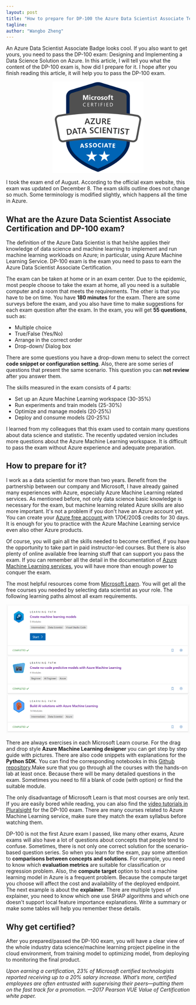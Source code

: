 ```yaml
---
layout: post
title: "How to prepare for DP-100 the Azure Data Scientist Associate Test"
tagline: 
author: "Wangbo Zheng"
---
```


An Azure Data Scientist Associate Badge looks cool. If you also want to get yours, you need to pass the DP-100 exam: Designing and Implementing a Data Science Solution on Azure. In this article, I will tell you what the content of the DP-100 exam is, how did I prepare for it. I hope after you finish reading this article, it will help you to pass the DP-100 exam.
<p align="center">
<img src="https://raw.githubusercontent.com/WangboZ/blog/master/image/azure-data-scientist-associate-600x600.png" width="250" height="250">
</p>
I took the exam end of August. According to the official exam website, this exam was updated on December 8. The exam skills outline does not change so much. Some terminology is modified slightly, which happens all the time in Azure. 



## What are the Azure Data Scientist Associate Certification and DP-100 exam?

The definition of the Azure Data Scientist is that he/she applies their knowledge of data science and machine learning to implement and run machine learning workloads on Azure; in particular, using Azure Machine Learning Service. DP-100 exam is the exam you need to pass to earn the Azure Data Scientist Associate Certification.



The exam can be taken at home or in an exam center. Due to the epidemic, most people choose to take the exam at home, all you need is a suitable computer and a room that meets the requirements. The other is that you have to be on time. You have **180 minutes** for the exam. There are some surveys before the exam, and you also have time to make suggestions for each exam question after the exam. In the exam, you will get **55 questions**, such as: 

- Multiple choice
- True/False (Yes/No)
- Arrange in the correct order
- Drop-down/ Dialog box

There are some questions you have a drop-down menu to select the correct **code snippet or configuration setting**.  Also, there are some series of questions that present the same scenario. This question you can **not review** after you answer them. 



The skills measured in the exam consists of 4 parts:

- Set up an Azure Machine Learning workspace (30-35%)
- Run experiments and train models (25-30%)
- Optimize and manage models (20-25%)
- Deploy and consume models (20-25%)



I learned from my colleagues that this exam used to contain many questions about data science and statistic. The recently updated version includes more questions about the Azure Machine Learning workspace. It is difficult to pass the exam without Azure experience and adequate preparation.



## How to prepare for it?

I work as a data scientist for more than two years. Benefit from the partnership between our company and Microsoft, I have already gained many experiences with Azure, especially Azure Machine Learning related services. As mentioned before, not only data science basic knowledge is necessary for the exam, but machine learning related Azure skills are also more important. It's not a problem if you don't have an Azure account yet. You can create your [Azure free account ](https://azure.microsoft.com/en-us/free/) with 170€/200$ credits for 30 days. It is enough for you to practice with the Azure Machine Learning service even also other Azure products. 



Of course, you will gain all the skills needed to become certified, if you have the opportunity to take part in paid instructor-led courses. But there is also plenty of online available free learning stuff that can support you pass the exam. If you can remember all the detail in the documentation of [Azure Machine Learning services](https://docs.microsoft.com/en-us/azure/machine-learning/), you will have more than enough power to conquer the exam. 



The most helpful resources come from [Microsoft Learn](https://docs.microsoft.com/en-us/learn/). You will get all the free courses you needed by selecting data scientist as your role. The following learning paths almost all exam requirements. 

![MicrosoftLearn](https://raw.githubusercontent.com/WangboZ/blog/master/image/microsoft-learn.png)

There are always exercises in each Microsoft Learn course. For the drag and drop style **Azure Machine Learning designer** you can get step by step guide with pictures. There are also code snippets with explanations for the **Python SDK**. You can find the corresponding notebooks in this [Github repository](https://github.com/MicrosoftLearning/mslearn-dp100).Make sure that you go through all the courses with the hands-on lab at least once. Because there will be many detailed questions in the exam. Sometimes you need to fill a blank of code (with option) or find the suitable module. 



The only disadvantage of Microsoft Learn is that most courses are only text. If you are easily bored while reading, you can also find the [video tutorials in Pluralsight](https://www.pluralsight.com/paths/microsoft-azure-data-scientist-dp-100) for the DP-100 exam. There are many courses related to Azure Machine Learning service, make sure they match the exam syllabus before watching them. 



DP-100 is not the first Azure exam I passed, like many other exams, Azure exams will also have a lot of questions about concepts that people tend to confuse. Sometimes, there is not only one correct solution for the scenario-based question series. So when you learn for the exam, pay some attention to **comparisons between concepts and solutions**. For example, you need to know which **evaluation metrics** are suitable for classification or regression problem. Also, the **compute target** option to host a machine learning model in Azure is a frequent problem. Because the compute target you choose will affect the cost and availability of the deployed endpoint. The next example is about the **explainer**. There are multiple types of explainer, you need to know which one use SHAP algorithms and which one doesn't support local feature importance explanations. Write a summary or make some tables will help you remember these details.



## Why get certified?

After you prepared/passed the DP-100 exam, you will have a clear view of the whole industry data science/machine learning project pipeline in the cloud environment, from training model to optimizing model, from deploying to monitoring the final product. 



*Upon earning a certification, 23% of Microsoft certified technologists reported receiving up to a 20% salary increase. What’s more, certified employees are often entrusted with supervising their peers—putting them on the fast track for a promotion. —2017 Pearson VUE Value of Certification white paper.*



